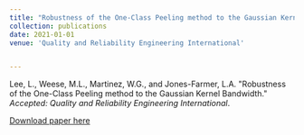 ```yaml
---
title: "Robustness of the One-Class Peeling method to the Gaussian Kernel Bandwidth"
collection: publications
date: 2021-01-01
venue: 'Quality and Reliability Engineering International'


---
```

Lee, L., Weese, M.L., Martinez, W.G., and Jones-Farmer, L.A. &quot;Robustness of the One-Class Peeling method to the Gaussian Kernel Bandwidth.&quot; 
<i>Accepted: Quality and Reliability Engineering International</i>. 

[Download paper here](http://weeseml.github.io/files/lee_et_al_submitted.pdf)
